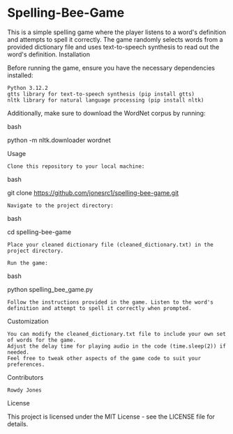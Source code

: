 # Spelling-Bee-Game

This is a simple spelling game where the player listens to a word's definition and attempts to spell it correctly. The game randomly selects words from a provided dictionary file and uses text-to-speech synthesis to read out the word's definition.
Installation

Before running the game, ensure you have the necessary dependencies installed:

    Python 3.12.2
    gtts library for text-to-speech synthesis (pip install gtts)
    nltk library for natural language processing (pip install nltk)

Additionally, make sure to download the WordNet corpus by running:

bash

python -m nltk.downloader wordnet

Usage

    Clone this repository to your local machine:

bash

git clone https://github.com/jonesrc1/spelling-bee-game.git

    Navigate to the project directory:

bash

cd spelling-bee-game

    Place your cleaned dictionary file (cleaned_dictionary.txt) in the project directory.

    Run the game:

bash

python spelling_bee_game.py

    Follow the instructions provided in the game. Listen to the word's definition and attempt to spell it correctly when prompted.

Customization

    You can modify the cleaned_dictionary.txt file to include your own set of words for the game.
    Adjust the delay time for playing audio in the code (time.sleep(2)) if needed.
    Feel free to tweak other aspects of the game code to suit your preferences.

Contributors

    Rowdy Jones

License

This project is licensed under the MIT License - see the LICENSE file for details.

